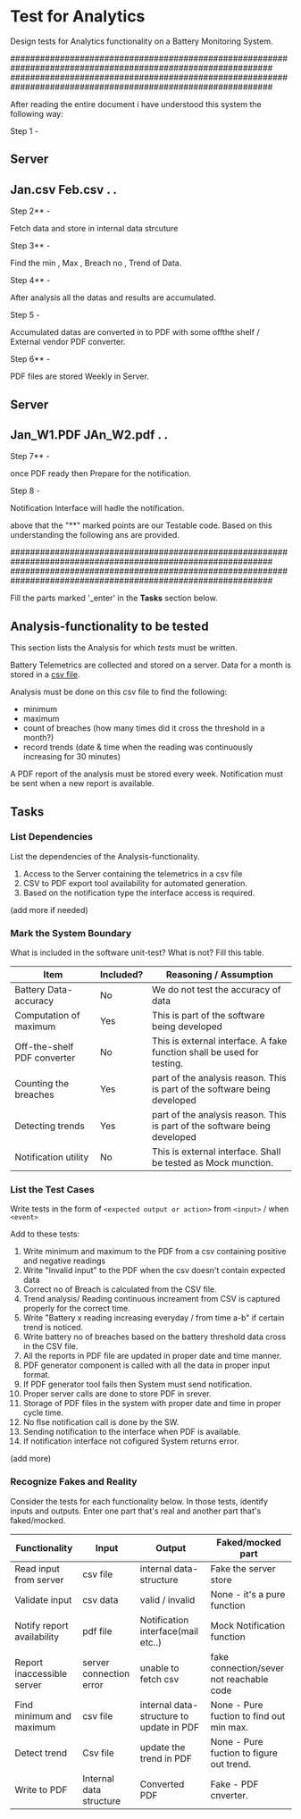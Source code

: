 # Test for Analytics

Design tests for Analytics functionality on a Battery Monitoring System.


#############################################################################################################
#############################################################################################################

After reading the entire document i have understood this system the following way:

Step 1 - 

Server
----------
Jan.csv
Feb.csv
.
.
-----------

Step 2** -

Fetch data and store in internal data strcuture

Step 3** - 

Find the min , Max , Breach no , Trend of Data.

Step 4** - 

After analysis all the datas and results are accumulated.

Step 5 -

Accumulated datas are converted in to PDF with some offthe shelf / External vendor PDF converter.

Step 6** - 

PDF files are stored Weekly in Server.

Server
---------------
Jan_W1.PDF
JAn_W2.pdf
.
.
----------------

Step 7** -

once PDF ready then Prepare for the notification.

Step 8 - 

Notification Interface will hadle the notification. 





above that the "**" marked points are our Testable code.
Based on this understanding the following ans are provided.

#############################################################################################################
#############################################################################################################



Fill the parts marked '_enter' in the **Tasks** section below.

## Analysis-functionality to be tested

This section lists the Analysis for which _tests_ must be written.

Battery Telemetrics are collected and stored on a server.
Data for a month is stored in a [csv file](https://en.wikipedia.org/wiki/Comma-separated_values).

Analysis must be done on this csv file to find the following:
- minimum
- maximum
- count of breaches (how many times did it cross the threshold in a month?)
- record trends (date & time when the reading was continuously increasing for 30 minutes)

A PDF report of the analysis must be stored every week.
Notification must be sent when a new report is available.

## Tasks

### List Dependencies

List the dependencies of the Analysis-functionality.

1. Access to the Server containing the telemetrics in a csv file
1. CSV to PDF export tool availability for automated generation.
1. Based on the notification type the interface access is required.

(add more if needed)

### Mark the System Boundary

What is included in the software unit-test? What is not? Fill this table.

| Item                      | Included?     | Reasoning / Assumption
|---------------------------|---------------|---
Battery Data-accuracy       | No            | We do not test the accuracy of data
Computation of maximum      | Yes           | This is part of the software being developed
Off-the-shelf PDF converter | No            | This is external interface. A fake function shall be used for testing.
Counting the breaches       | Yes           | part of the analysis reason. This is part of the software being developed
Detecting trends            | Yes 	    | part of the analysis reason. This is part of the software being developed
Notification utility        | No 	    | This is external interface. Shall be tested as Mock munction.

### List the Test Cases

Write tests in the form of `<expected output or action>` from `<input>` / when `<event>`

Add to these tests:

1. Write minimum and maximum to the PDF from a csv containing positive and negative readings
2. Write "Invalid input" to the PDF when the csv doesn't contain expected data
3. Correct no of Breach is calculated from the CSV file.
4. Trend analysis/ Reading continuous increament from CSV is captured properly for the correct time.
5. Write "Battery x reading increasing everyday / <on perticular days> from time a-b" if certain trend is noticed.
6. Write battery no of breaches based on the battery threshold data cross in the CSV file.
7. All the reports in PDF file are updated in proper date and time manner.
8. PDF generator component is called with all the data in proper input format.
9. If PDF generator tool fails then System must send notification.
10. Proper server calls are done to store PDF in srever. 
11. Storage of PDF files in the system with proper date and time in proper cycle time.
12. No flse notification  call is done by the SW.
13. Sending notification to the interface when PDF is available.
14. If notification interface not cofigured System returns error.

(add more)

### Recognize Fakes and Reality

Consider the tests for each functionality below.
In those tests, identify inputs and outputs.
Enter one part that's real and another part that's faked/mocked.

| Functionality            | Input        		| Output                      			| Faked/mocked part
|--------------------------|----------------------------|-----------------------------------------------|--
Read input from server     | csv file     		| internal data-structure     			| Fake the server store
Validate input             | csv data     		| valid / invalid             			| None - it's a pure function
Notify report availability | pdf file 	  		| Notification interface(mail etc..)          	| Mock Notification function
Report inaccessible server | server connection error	| unable to fetch csv         			| fake connection/sever not reachable code
Find minimum and maximum   | csv file 			| internal data-structure to update in PDF      | None - Pure fuction to find out min max.
Detect trend               | Csv file 			| update the trend in PDF               	| None - Pure fuction to figure out trend.
Write to PDF               | Internal data structure 	| Converted PDF               			| Fake - PDF cnverter.
